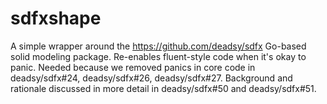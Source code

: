 # sdfxshape

A simple wrapper around the https://github.com/deadsy/sdfx Go-based solid modeling package.  Re-enables fluent-style code when it's okay to panic.  Needed because we removed panics in core code in deadsy/sdfx#24, deadsy/sdfx#26, deadsy/sdfx#27.  Background and rationale discussed in more detail in deadsy/sdfx#50 and deadsy/sdfx#51.
